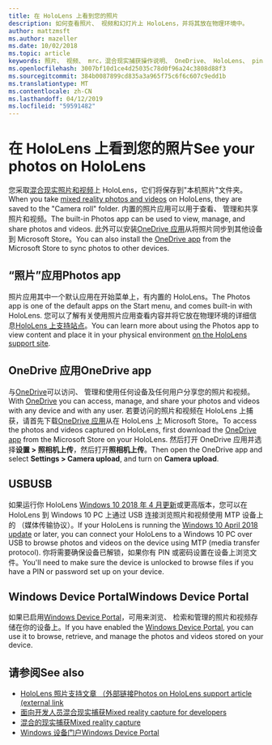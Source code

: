 ```yaml
---
title: 在 HoloLens 上看到您的照片
description: 如何查看照片、 视频和幻灯片上 HoloLens，并将其放在物理环境中。
author: mattzmsft
ms.author: mazeller
ms.date: 10/02/2018
ms.topic: article
keywords: 照片、 视频、 mrc，混合现实捕获操作说明、 OneDrive、 HoloLens、 pin、 位置、 幻灯片放映
ms.openlocfilehash: 3007bf10d1ce4d25035c78d0f96a24c3808d88f3
ms.sourcegitcommit: 384b0087899cd835a3a965f75c6f6c607c9edd1b
ms.translationtype: MT
ms.contentlocale: zh-CN
ms.lasthandoff: 04/12/2019
ms.locfileid: "59591482"
---
```

# <a name="see-your-photos-on-hololens"></a><span data-ttu-id="19877-104">在 HoloLens 上看到您的照片</span><span class="sxs-lookup"><span data-stu-id="19877-104">See your photos on HoloLens</span></span>

<span data-ttu-id="19877-105">您采取[混合现实照片和视频](mixed-reality-capture.md)上 HoloLens，它们将保存到"本机照片"文件夹。</span><span class="sxs-lookup"><span data-stu-id="19877-105">When you take [mixed reality photos and videos](mixed-reality-capture.md) on HoloLens, they are saved to the "Camera roll" folder.</span></span> <span data-ttu-id="19877-106">内置的照片应用可以用于查看、 管理和共享照片和视频。</span><span class="sxs-lookup"><span data-stu-id="19877-106">The built-in Photos app can be used to view, manage, and share photos and videos.</span></span> <span data-ttu-id="19877-107">此外可以安装[OneDrive 应用](https://www.microsoft.com/p/onedrive/9wzdncrfj1p3)从将照片同步到其他设备到 Microsoft Store。</span><span class="sxs-lookup"><span data-stu-id="19877-107">You can also install the [OneDrive app](https://www.microsoft.com/p/onedrive/9wzdncrfj1p3) from the Microsoft Store to sync photos to other devices.</span></span> 

## <a name="photos-app"></a><span data-ttu-id="19877-108">“照片”应用</span><span class="sxs-lookup"><span data-stu-id="19877-108">Photos app</span></span>

<span data-ttu-id="19877-109">照片应用其中一个默认应用在开始菜单上，有内置的 HoloLens。</span><span class="sxs-lookup"><span data-stu-id="19877-109">The Photos app is one of the default apps on the Start menu, and comes built-in with HoloLens.</span></span> <span data-ttu-id="19877-110">您可以了解有关使用照片应用查看内容并将它放在物理环境的详细信息[HoloLens 上支持站点](https://support.microsoft.com/help/12648)。</span><span class="sxs-lookup"><span data-stu-id="19877-110">You can learn more about using the Photos app to view content and place it in your physical environment [on the HoloLens support site](https://support.microsoft.com/help/12648).</span></span> 

## <a name="onedrive-app"></a><span data-ttu-id="19877-111">OneDrive 应用</span><span class="sxs-lookup"><span data-stu-id="19877-111">OneDrive app</span></span>

<span data-ttu-id="19877-112">与[OneDrive](https://onedrive.live.com/)可以访问、 管理和使用任何设备及任何用户分享您的照片和视频。</span><span class="sxs-lookup"><span data-stu-id="19877-112">With [OneDrive](https://onedrive.live.com/) you can access, manage, and share your photos and videos with any device and with any user.</span></span> <span data-ttu-id="19877-113">若要访问的照片和视频在 HoloLens 上捕获，请首先下载[OneDrive 应用](https://www.microsoft.com/p/onedrive/9wzdncrfj1p3)从在 HoloLens 上 Microsoft Store。</span><span class="sxs-lookup"><span data-stu-id="19877-113">To access the photos and videos captured on HoloLens, first download the [OneDrive app](https://www.microsoft.com/p/onedrive/9wzdncrfj1p3) from the Microsoft Store on your HoloLens.</span></span> <span data-ttu-id="19877-114">然后打开 OneDrive 应用并选择**设置 > 照相机上传**，然后打开**照相机上传**。</span><span class="sxs-lookup"><span data-stu-id="19877-114">Then open the OneDrive app and select **Settings > Camera upload**, and turn on **Camera upload**.</span></span>

## <a name="usb"></a><span data-ttu-id="19877-115">USB</span><span class="sxs-lookup"><span data-stu-id="19877-115">USB</span></span> 

<span data-ttu-id="19877-116">如果运行你 HoloLens [Windows 10 2018 年 4 月更新](release-notes-april-2018.md)或更高版本，您可以在 HoloLens 到 Windows 10 PC 上通过 USB 连接浏览照片和视频使用 MTP 设备上的 （媒体传输协议）。</span><span class="sxs-lookup"><span data-stu-id="19877-116">If your HoloLens is running the [Windows 10 April 2018 update](release-notes-april-2018.md) or later, you can connect your HoloLens to a Windows 10 PC over USB to browse photos and videos on the device using MTP (media transfer protocol).</span></span> <span data-ttu-id="19877-117">你将需要确保设备已解锁，如果你有 PIN 或密码设置在设备上浏览文件。</span><span class="sxs-lookup"><span data-stu-id="19877-117">You'll need to make sure the device is unlocked to browse files if you have a PIN or password set up on your device.</span></span> 

## <a name="windows-device-portal"></a><span data-ttu-id="19877-118">Windows Device Portal</span><span class="sxs-lookup"><span data-stu-id="19877-118">Windows Device Portal</span></span>

<span data-ttu-id="19877-119">如果已启用[Windows Device Portal](using-the-windows-device-portal.md#mixed-reality-capture)，可用来浏览、 检索和管理的照片和视频存储在你的设备上。</span><span class="sxs-lookup"><span data-stu-id="19877-119">If you have enabled the [Windows Device Portal](using-the-windows-device-portal.md#mixed-reality-capture), you can use it to browse, retrieve, and manage the photos and videos stored on your device.</span></span>

## <a name="see-also"></a><span data-ttu-id="19877-120">请参阅</span><span class="sxs-lookup"><span data-stu-id="19877-120">See also</span></span>

* [<span data-ttu-id="19877-121">HoloLens 照片支持文章 （外部链接</span><span class="sxs-lookup"><span data-stu-id="19877-121">Photos on HoloLens support article (external link</span></span>](https://support.microsoft.com/help/12648)
* [<span data-ttu-id="19877-122">面向开发人员混合现实捕获</span><span class="sxs-lookup"><span data-stu-id="19877-122">Mixed reality capture for developers</span></span>](mixed-reality-capture-for-developers.md)
* [<span data-ttu-id="19877-123">混合的现实捕获</span><span class="sxs-lookup"><span data-stu-id="19877-123">Mixed reality capture</span></span>](mixed-reality-capture.md)
* [<span data-ttu-id="19877-124">Windows 设备门户</span><span class="sxs-lookup"><span data-stu-id="19877-124">Windows Device Portal</span></span>](using-the-windows-device-portal.md)
